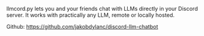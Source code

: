 llmcord.py lets you and your friends chat with LLMs directly in your Discord server. It works with practically any LLM, remote or locally hosted.

Github: https://github.com/jakobdylanc/discord-llm-chatbot
